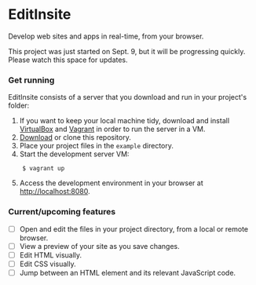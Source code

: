 # EditInsite
Develop web sites and apps in real-time, from your browser.

This project was just started on Sept. 9, but it will be progressing quickly.
Please watch this space for updates.

### Get running

EditInsite consists of a server that you download and run in your project's folder:

1. If you want to keep your local machine tidy, download and install [VirtualBox](https://www.virtualbox.org/) and [Vagrant](http://www.vagrantup.com/downloads.html) in order to run the server in a VM.
2. [Download](https://github.com/editinsite/editinsite/archive/master.zip) or clone this repository.
3. Place your project files in the `example` directory.
4. Start the development server VM:
```
    $ vagrant up
```
5. Access the development environment in your browser at [http://localhost:8080](http://localhost:8080).

### Current/upcoming features
- [ ] Open and edit the files in your project directory, from a local or remote browser.
- [ ] View a preview of your site as you save changes.
- [ ] Edit HTML visually.
- [ ] Edit CSS visually.
- [ ] Jump between an HTML element and its relevant JavaScript code.
